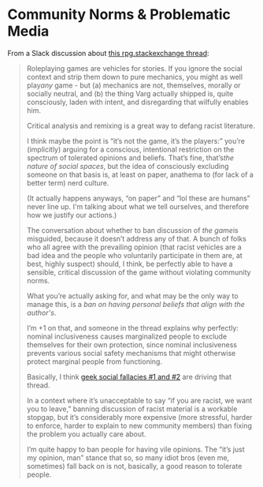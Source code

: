 # Community Norms & Problematic Media

From a Slack discussion about [this rpg.stackexchange thread](http://meta.rpg.stackexchange.com/questions/6399/rpgs-by-and-for-white-nationalists):

> Roleplaying games are vehicles for stories. If you ignore the social context and strip them down to pure mechanics, you might as well play ​_any_​ game - but (a) mechanics are not, themselves, morally or socially neutral, and (b) the thing Varg actually shipped is, quite consciously, laden with intent, and disregarding that wilfully enables him.
>
> Critical analysis and remixing is a great way to defang racist literature.
>
> I think maybe the point is “it’s not the game, it’s the players:” you’re (implicitly) arguing for a conscious, intentional restriction on the spectrum of tolerated opinions and beliefs. That’s fine, that’s ​_the nature of social spaces_​, but the idea of consciously excluding someone on that basis is, at least on paper, anathema to (for lack of a better term) nerd culture.
>
> (It actually happens anyways, “on paper” and “lol these are humans” never line up. I'm talking about what we tell ourselves, and therefore how we justify our actions.)
>
> The conversation about whether to ban discussion of ​_the game_​ is misguided, because it doesn’t address any of that. A bunch of folks who all agree with the prevailing opinion (that racist vehicles are a bad idea and the people who voluntarily participate in them are, at best, highly suspect) should, I think, be perfectly able to have a sensible, critical discussion of the game without violating community norms.
>
> What you’re actually asking for, and what may be the only way to manage this, is a ​_ban on having personal beliefs that align with the author's_​.
>
> I’m +1 on that, and someone in the thread explains why perfectly: nominal inclusiveness causes marginalized people to exclude themselves for their own protection, since nominal inclusiveness prevents various social safety mechanisms that might otherwise protect marginal people from functioning.
>
> Basically, I think [geek social fallacies #1 and #2](http://www.plausiblydeniable.com/opinion/gsf.html) are driving that thread.
>
> In a context where it’s unacceptable to say “if you are racist, we want you to leave,” banning discussion of racist material is a workable stopgap, but it’s considerably more expensive (more stressful, harder to enforce, harder to explain to new community members) than fixing the problem you actually care about.
>
> I’m quite happy to ban people for having vile opinions. The “it’s just my opinion, man” stance that so, so many idiot bros (even me, sometimes) fall back on is not, basically, a good reason to tolerate people.
